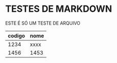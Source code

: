 # TESTES DE MARKDOWN

ESTE É SÓ UM TESTE DE ARQUIVO


codigo | nome
-------|-------
1234 | xxxx
1456 | 1453
